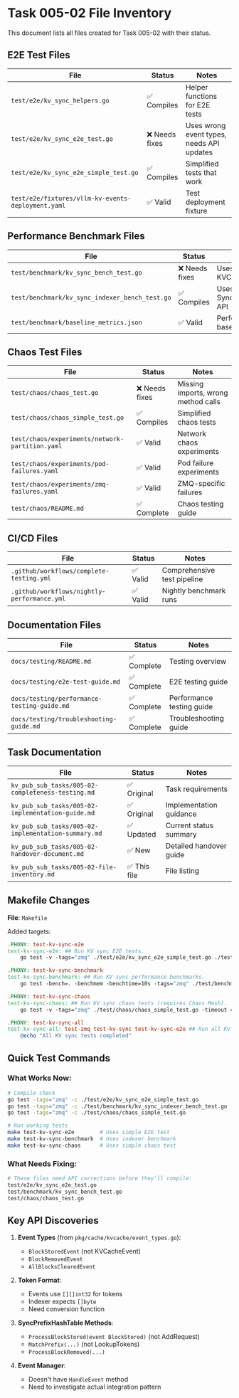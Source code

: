 # Task 005-02 File Inventory

This document lists all files created for Task 005-02 with their status.

## E2E Test Files

| File | Status | Notes |
|------|--------|-------|
| `test/e2e/kv_sync_helpers.go` | ✅ Compiles | Helper functions for E2E tests |
| `test/e2e/kv_sync_e2e_test.go` | ❌ Needs fixes | Uses wrong event types, needs API updates |
| `test/e2e/kv_sync_e2e_simple_test.go` | ✅ Compiles | Simplified tests that work |
| `test/e2e/fixtures/vllm-kv-events-deployment.yaml` | ✅ Valid | Test deployment fixture |

## Performance Benchmark Files

| File | Status | Notes |
|------|--------|-------|
| `test/benchmark/kv_sync_bench_test.go` | ❌ Needs fixes | Uses non-existent KVCacheEvent type |
| `test/benchmark/kv_sync_indexer_bench_test.go` | ✅ Compiles | Uses correct SyncPrefixHashTable API |
| `test/benchmark/baseline_metrics.json` | ✅ Valid | Performance baseline data |

## Chaos Test Files

| File | Status | Notes |
|------|--------|-------|
| `test/chaos/chaos_test.go` | ❌ Needs fixes | Missing imports, wrong method calls |
| `test/chaos/chaos_simple_test.go` | ✅ Compiles | Simplified chaos tests |
| `test/chaos/experiments/network-partition.yaml` | ✅ Valid | Network chaos experiments |
| `test/chaos/experiments/pod-failures.yaml` | ✅ Valid | Pod failure experiments |
| `test/chaos/experiments/zmq-failures.yaml` | ✅ Valid | ZMQ-specific failures |
| `test/chaos/README.md` | ✅ Complete | Chaos testing guide |

## CI/CD Files

| File | Status | Notes |
|------|--------|-------|
| `.github/workflows/complete-testing.yml` | ✅ Valid | Comprehensive test pipeline |
| `.github/workflows/nightly-performance.yml` | ✅ Valid | Nightly benchmark runs |

## Documentation Files

| File | Status | Notes |
|------|--------|-------|
| `docs/testing/README.md` | ✅ Complete | Testing overview |
| `docs/testing/e2e-test-guide.md` | ✅ Complete | E2E testing guide |
| `docs/testing/performance-testing-guide.md` | ✅ Complete | Performance testing guide |
| `docs/testing/troubleshooting-guide.md` | ✅ Complete | Troubleshooting guide |

## Task Documentation

| File | Status | Notes |
|------|--------|-------|
| `kv_pub_sub_tasks/005-02-completeness-testing.md` | ✅ Original | Task requirements |
| `kv_pub_sub_tasks/005-02-implementation-guide.md` | ✅ Original | Implementation guidance |
| `kv_pub_sub_tasks/005-02-implementation-summary.md` | ✅ Updated | Current status summary |
| `kv_pub_sub_tasks/005-02-handover-document.md` | ✅ New | Detailed handover guide |
| `kv_pub_sub_tasks/005-02-file-inventory.md` | ✅ This file | File listing |

## Makefile Changes

**File**: `Makefile`

Added targets:
```makefile
.PHONY: test-kv-sync-e2e
test-kv-sync-e2e: ## Run KV sync E2E tests.
	go test -v -tags="zmq" ./test/e2e/kv_sync_e2e_simple_test.go ./test/e2e/kv_sync_helpers.go ./test/e2e/util.go -timeout 30m

.PHONY: test-kv-sync-benchmark
test-kv-sync-benchmark: ## Run KV sync performance benchmarks.
	go test -bench=. -benchmem -benchtime=10s -tags="zmq" ./test/benchmark/kv_sync_indexer_bench_test.go

.PHONY: test-kv-sync-chaos
test-kv-sync-chaos: ## Run KV sync chaos tests (requires Chaos Mesh).
	go test -v -tags="zmq" ./test/chaos/chaos_simple_test.go -timeout 45m

.PHONY: test-kv-sync-all
test-kv-sync-all: test-zmq test-kv-sync test-kv-sync-e2e ## Run all KV sync tests (unit, integration, E2E).
	@echo "All KV sync tests completed"
```

## Quick Test Commands

### What Works Now:
```bash
# Compile check
go test -tags="zmq" -c ./test/e2e/kv_sync_e2e_simple_test.go
go test -tags="zmq" -c ./test/benchmark/kv_sync_indexer_bench_test.go
go test -tags="zmq" -c ./test/chaos/chaos_simple_test.go

# Run working tests
make test-kv-sync-e2e        # Uses simple E2E test
make test-kv-sync-benchmark  # Uses indexer benchmark
make test-kv-sync-chaos      # Uses simple chaos test
```

### What Needs Fixing:
```bash
# These files need API corrections before they'll compile:
test/e2e/kv_sync_e2e_test.go
test/benchmark/kv_sync_bench_test.go
test/chaos/chaos_test.go
```

## Key API Discoveries

1. **Event Types** (from `pkg/cache/kvcache/event_types.go`):
   - `BlockStoredEvent` (not KVCacheEvent)
   - `BlockRemovedEvent`
   - `AllBlocksClearedEvent`

2. **Token Format**:
   - Events use `[][]int32` for tokens
   - Indexer expects `[]byte`
   - Need conversion function

3. **SyncPrefixHashTable Methods**:
   - `ProcessBlockStored(event BlockStored)` (not AddRequest)
   - `MatchPrefix(...)` (not LookupTokens)
   - `ProcessBlockRemoved(...)`

4. **Event Manager**:
   - Doesn't have `HandleEvent` method
   - Need to investigate actual integration pattern